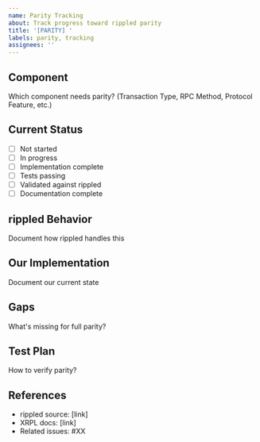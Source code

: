 ```yaml
---
name: Parity Tracking
about: Track progress toward rippled parity
title: '[PARITY] '
labels: parity, tracking
assignees: ''
---
```


## Component

Which component needs parity? (Transaction Type, RPC Method, Protocol Feature, etc.)

## Current Status

- [ ] Not started
- [ ] In progress
- [ ] Implementation complete
- [ ] Tests passing
- [ ] Validated against rippled
- [ ] Documentation complete

## rippled Behavior

Document how rippled handles this

## Our Implementation

Document our current state

## Gaps

What's missing for full parity?

## Test Plan

How to verify parity?

## References

- rippled source: [link]
- XRPL docs: [link]
- Related issues: #XX

